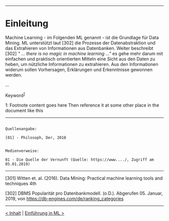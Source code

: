 ***

# Einleitung


Machine Learning - im Folgenden ML genannt - ist die Grundlage für Data Mining.
ML unterstützt laut [302] die Prozesse der Datenabstraktion und das Extrahieren von Informationen aus Datenbanken.
Weiter beschreibt [302] _" ... there is no magic in machine learning ..."_ es gehe mehr darum mit einfachen
und praktisch orientierten Mitteln eine Sicht aus den Daten zu heben, um nützliche Informationen zu extrahieren.
Aus den Informationen widerum sollen Vorhersagen, Erklärungen und Erkenntnisse gewonnen werden.

...


Keyword<sup>[1](#myfootnote1)</sup>

<a name="myfootnote1">1</a>: Footnote content goes here
Then reference it at some other place in the document like this


------
```

Quellenangabe:

[01] - Philosoph, Der, 2018


Medienverweise:

01 - Die Quelle der Vernunft (Quelle: https://www..../, Zugriff am 05.01.2019)

```

------

[301] Witten et. al. (2016). Data Mining: Practical machine learning tools and techniques 4th

[302] DBMS Popularität pro Datenbankmodell. (o.D.). Abgerufen 05. Januar, 2019, von https://db-engines.com/de/ranking_categories

------

[< Inhalt](02_toc.md)	|	[Einführung in ML >](04_ml.md)